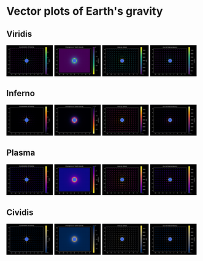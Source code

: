 # Vector plots of Earth's gravity

## Viridis

<img src="earth_gravity_viridis.svg"
  alt="Earth Gravity Viridis" width=24%>
<img src="divergence_of_earth_gravity_viridis.svg"
  alt="Divergence of Earth Gravity Viridis" width=24%>
<img src="earth_orbit_velocity_viridis.svg"
  alt="Earth Orbital Velocity Viridis" width=24%>
<img src="curl_of_earth_orbit_velocity_viridis.svg"
  alt="Curl of Earth Orbital Velocity Viridis" width=24%>

## Inferno

<img src="earth_gravity_inferno.svg"
  alt="Earth Gravity Inferno" width=24%>
<img src="divergence_of_earth_gravity_inferno.svg"
  alt="Divergence of Earth Gravity Inferno" width=24%>
<img src="earth_orbit_velocity_inferno.svg"
  alt="Earth Orbital Velocity Inferno" width=24%>
<img src="curl_of_earth_orbit_velocity_inferno.svg"
  alt="Curl of Earth Orbital Velocity Inferno" width=24%>

## Plasma

<img src="earth_gravity_plasma.svg"
  alt="Earth Gravity Plasma" width=24%>
<img src="divergence_of_earth_gravity_plasma.svg"
  alt="Divergence of Earth Gravity Plasma" width=24%>
<img src="earth_orbit_velocity_plasma.svg"
  alt="Earth Orbital Velocity Plasma" width=24%>
<img src="curl_of_earth_orbit_velocity_plasma.svg"
  alt="Curl of Earth Orbital Velocity Plasma" width=24%>

## Cividis

<img src="earth_gravity_cividis.svg"
  alt="Earth Gravity Cividis" width=24%>
<img src="divergence_of_earth_gravity_cividis.svg"
  alt="Divergence of Earth Gravity Cividis" width=24%>
<img src="earth_orbit_velocity_cividis.svg"
  alt="Earth Orbital Velocity Cividis" width=24%>
<img src="curl_of_earth_orbit_velocity_cividis.svg"
  alt="Curl of Earth Orbital Velocity Cividis" width=24%>
